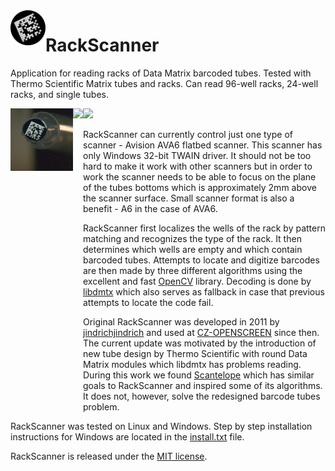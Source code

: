 <img align="left" height="56px" src="resources/logo.png?raw=true"/>

# RackScanner

Application for reading racks of Data Matrix barcoded tubes. Tested with Thermo Scientific Matrix tubes and racks. Can read 96-well racks, 24-well racks, and single tubes.

<img align="left" height="100px" src="resources/vial_1ml_sample.bmp"/>
<img align="left" height="500px" src="resources/rack_96_sample.bmp"/>
<img height="500px" src="resources/rack_24_sample.bmp"/>

RackScanner can currently control just one type of scanner - Avision AVA6 flatbed scanner. This scanner has only Windows 32-bit TWAIN driver. It should not be too hard to make it work with other scanners but in order to work the scanner needs to be able to focus on the plane of the tubes bottoms which is approximately 2mm above the scanner surface. Small scanner format is also a benefit - A6 in the case of AVA6.

RackScanner first localizes the wells of the rack by pattern matching and recognizes the type of the rack. It then determines which wells are empty and which contain barcoded tubes. Attempts to locate and digitize barcodes are then made by three different algorithms using the excellent and fast [OpenCV](http://opencv.org) library. Decoding is done by [libdmtx](http://libdmtx.sourceforge.net) which also serves as fallback in case that previous attempts to locate the code fail.

Original RackScanner was developed in 2011 by [jindrichjindrich](https://github.com/jindrichjindrich) and used at [CZ-OPENSCREEN](https://openscreen.cz/en) since then. The current update was motivated by the introduction of new tube design by Thermo Scientific with round Data Matrix modules which libdmtx has problems reading. During this work we found [Scantelope](https://github.com/dmtaub/scantelope) which has similar goals to RackScanner and inspired some of its algorithms. It does not, however, solve the redesigned barcode tubes problem.

RackScanner was tested on Linux and Windows. Step by step installation instructions for Windows are located in the [install.txt](install/install.txt) file.

RackScanner is released under the [MIT license](https://opensource.org/licenses/MIT).
